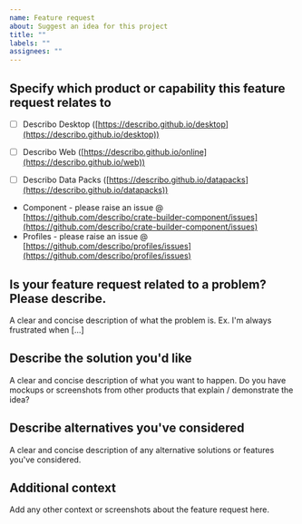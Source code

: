 ```yaml
---
name: Feature request
about: Suggest an idea for this project
title: ""
labels: ""
assignees: ""
---
```


## Specify which product or capability this feature request relates to

-   [ ] Describo Desktop ([https://describo.github.io/desktop](https://describo.github.io/desktop))
-   [ ] Describo Web ([https://describo.github.io/online](https://describo.github.io/web))

-   [ ] Describo Data Packs
        ([https://describo.github.io/datapacks](https://describo.github.io/datapacks))

-   Component - please raise an issue @
    [https://github.com/describo/crate-builder-component/issues](https://github.com/describo/crate-builder-component/issues)
-   Profiles - please raise an issue @
    [https://github.com/describo/profiles/issues](https://github.com/describo/profiles/issues)

## Is your feature request related to a problem? Please describe.

A clear and concise description of what the problem is. Ex. I'm always frustrated when [...]

## Describe the solution you'd like

A clear and concise description of what you want to happen. Do you have mockups or screenshots from
other products that explain / demonstrate the idea?

## Describe alternatives you've considered

A clear and concise description of any alternative solutions or features you've considered.

## Additional context

Add any other context or screenshots about the feature request here.
